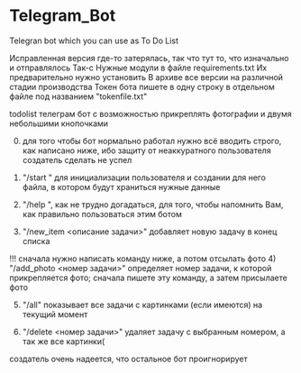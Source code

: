# Telegram_Bot
Telegran bot which you can use as To Do List

Исправленная версия где-то затерялась, так что тут то, что изначально и отправлялось
Так-с
Нужные модули в файле requirements.txt
Их предварительно нужно установить
В архиве все версии на различной стадии производства 
Токен бота пишете в одну строку в отдельном файле под названием "tokenfile.txt"


todolist телеграм бот с возможностью прикреплять фотографии и двумя небольшими кнопочками

0) для того чтобы бот нормально работал нужно всё вводить строго, как написано ниже, ибо защиту от неаккуратного пользователя создатель сделать не успел

1) "/start " для инициализации пользователя и создании для него файла, в котором будут храниться нужные данные

2) "/help ", как не трудно догадаться, для того, чтобы напомнить Вам, как правильно пользоваться этим ботом

3) "/new_item <описание задачи>" добавляет новую задачу в конец списка 

!!! сначала нужно написать команду ниже, а потом отсылать фото
4) "/add_photo <номер задачи>" определяет номер задачи, к которой прикрепляется фото; сначала пишете эту команду, а затем присылаете фото

5) "/all" показывает все задачи с картинками (если имеются) на текущий момент

6) "/delete <номер задачи>" удаляет задачу с выбранным номером, а так же все картинки(

создатель очень надеется, что остальное бот проигнорирует
